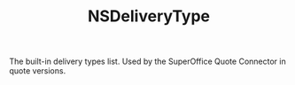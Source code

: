 ﻿---
uid: crmscript_ref_NSDeliveryType
title: NSDeliveryType
intellisense: Void.NSDeliveryType
keywords: NSDeliveryType
so.topic: reference
---

The built-in delivery types list. Used by the SuperOffice Quote Connector in quote versions.
